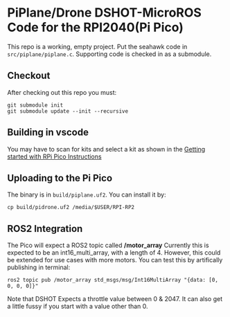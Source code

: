 # PiPlane/Drone DSHOT-MicroROS Code for the RPI2040(Pi Pico)
This repo is a working, empty project. Put the seahawk code in `src/piplane/piplane.c`. Supporting code is checked in as a submodule. 

## Checkout 

After checking out this repo you must: 

```
git submodule init 
git submodule update --init --recursive
```

## Building in vscode 

You may have to scan for kits and select a kit as shown in the [Getting started with RPi Pico Instructions](https://ubuntu.com/blog/getting-started-with-micro-ros-on-raspberry-pi-pico)

## Uploading to the Pi Pico 

The binary is in `build/piplane.uf2`. You can install it by: 

```console
cp build/pidrone.uf2 /media/$USER/RPI-RP2
```
## ROS2 Integration
The Pico will expect a ROS2 topic called **/motor_array**
Currently this is expected to be an int16_multi_array, with a length of 4. However, this could be extended for use cases with more motors. You can test this by artifically publishing in terminal:
```console
ros2 topic pub /motor_array std_msgs/msg/Int16MultiArray "{data: [0, 0, 0, 0]}"
```
Note that DSHOT Expects a throttle value between 0 & 2047. It can also get a little fussy if you start with a value other than 0.